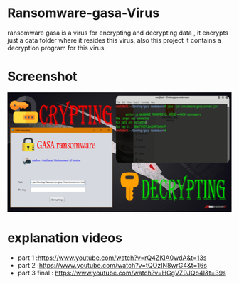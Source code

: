 # Ransomware-gasa-Virus
ransomware gasa is a virus for encrypting and decrypting data ,
it encrypts just a data folder where it resides this virus,
also this project it contains a decryption program for this virus
# Screenshot 

![](screenshot.png)

# explanation videos
- part 1 :https://www.youtube.com/watch?v=rQ4ZKIA0wdA&t=13s
- part 2 :https://www.youtube.com/watch?v=tQOzIN8wrG4&t=16s
- part 3 final : https://www.youtube.com/watch?v=HGgVZ9JQb4I&t=39s
